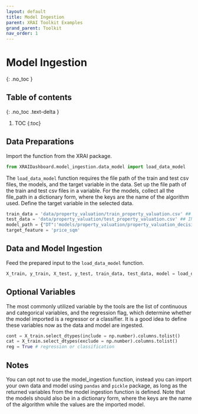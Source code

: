 ```yaml
---
layout: default
title: Model Ingestion
parent: XRAI Toolkit Examples
grand_parent: Toolkit
nav_order: 1
---
```


# Model Ingestion
{: .no_toc }

## Table of contents
{: .no_toc .text-delta }

1. TOC
{:toc}

## Data Preparations

Import the function from the XRAI package.


```python
from XRAIDashboard.model_ingestion.data_model import load_data_model
```


The `load_data_model` function requires the file path of the train and test csv files, the models, and the target variable in the data. Set up the file path of the train and test csv files in a variable. For the models, collect all the file_path in a dictionary form, where the keys are the name of the algorithm used. Define the target variable in the selected data.


```python
train_data = 'data/property_valuation/train_property_valuation.csv' ## INPUT HERE
test_data = 'data/property_valuation/test_property_valuation.csv' ## INPUT HERE
model_path = {"DT":'models/property_valuation/property_valuation_decision_tree.sav'} ## INPUT HERE
target_feature = 'price_sqm'
```

## Data and Model Ingestion

Feed the prepared input to the `load_data_model` function.


```python
X_train, y_train, X_test, y_test, train_data, test_data, model = load_data_model(train_data, test_data, model_path, target_feature)
```

## Optional Variables

The most commonly utilized variable by the tools are the list of continuous and categorical variables, and the regression flag, which determine whether the model imported is a regressor or a classifier. It is a good idea to define these variables now as the data and model are ingested.


```python
cont = X_train.select_dtypes(include = np.number).columns.tolist()
cat = X_train.select_dtypes(exclude = np.number).columns.tolist()
reg = True # regression or classification
```

## Notes
You can opt not to use the model_ingestion function, instead you can import your own data and model using `pandas` and `pickle` package, as long as the returned variables from the model ingestion function is defined. Note that the models should also be in a dictionary form, where the keys are the name of the algorithm while the values are the imported model.
